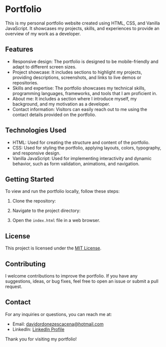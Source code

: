 # Portfolio

This is my personal portfolio website created using HTML, CSS, and Vanilla JavaScript. It showcases my projects, skills, and experiences to provide an overview of my work as a developer.

## Features

- Responsive design: The portfolio is designed to be mobile-friendly and adapt to different screen sizes.
- Project showcase: It includes sections to highlight my projects, providing descriptions, screenshots, and links to live demos or repositories.
- Skills and expertise: The portfolio showcases my technical skills, programming languages, frameworks, and tools that I am proficient in.
- About me: It includes a section where I introduce myself, my background, and my motivation as a developer.
- Contact information: Visitors can easily reach out to me using the contact details provided on the portfolio.

## Technologies Used

- HTML: Used for creating the structure and content of the portfolio.
- CSS: Used for styling the portfolio, applying layouts, colors, typography, and responsive design.
- Vanilla JavaScript: Used for implementing interactivity and dynamic behavior, such as form validation, animations, and navigation.

## Getting Started

To view and run the portfolio locally, follow these steps:

1. Clone the repository:

2. Navigate to the project directory:

3. Open the `index.html` file in a web browser.

## License

This project is licensed under the [MIT License](./LICENSE.txt).

## Contributing

I welcome contributions to improve the portfolio. If you have any suggestions, ideas, or bug fixes, feel free to open an issue or submit a pull request.

## Contact

For any inquiries or questions, you can reach me at:

- Email: davidordonezescacena@hotmail.com
- LinkedIn: [LinkedIn Profile](https://www.linkedin.com/in/david-ordoñez-escacena-b93a6621b/)

Thank you for visiting my portfolio!
